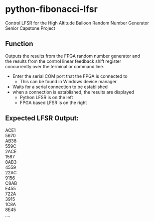 # python-fibonacci-lfsr
Control LFSR for the High Altitude Balloon Random Number Generator Senior Capstone Project


## Function
Outputs the results from the FPGA random number generator and </br >
the results from the control linear feedback shift register </br >
concurrently over the terminal or command line. 
* Enter the serial COM port that the FPGA is connected to
	* This can be found in Windows device manager
* Waits for a serial connection to be established
* when a connection is established, the results are displayed
	* Python LFSR is on the left
	* FPGA based LFSR is on the right


## Expected LFSR Output:
ACE1 </br >
5670 </br >
AB38 </br >
559C </br >
2ACE </br >
1567 </br >
8AB3 </br >
4559 </br >
22AC </br >
9156 </br >
C8AB </br >
E455 </br >
722A </br >
3915 </br >
1C8A </br >
8E45 </br >
....
